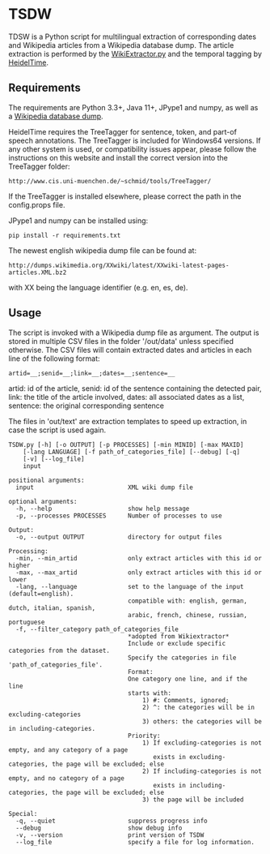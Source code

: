 # TSDW
TDSW is a Python script for multilingual extraction of corresponding dates and Wikipedia articles from a Wikipedia database dump. The article extraction is performed by the [WikiExtractor.py](http://medialab.di.unipi.it/wiki/Wikipedia_Extractor) and the temporal tagging by [HeidelTime](https://github.com/HeidelTime/heideltime).

## Requirements
The requirements are Python 3.3+, Java 11+, JPype1 and numpy, as well as a [Wikipedia database dump](http://download.wikimedia.org/).

HeidelTime requires the TreeTagger for sentence, token, and part-of speech annotations.
The TreeTagger is included for Windows64 versions. If any other system is used, or compatibility issues appear, please follow the instructions on this website and install the correct version into the TreeTagger folder:
    
    http://www.cis.uni-muenchen.de/~schmid/tools/TreeTagger/

If the TreeTagger is installed elsewhere, please correct the path in the config.props file.
 
JPype1 and numpy can be installed using:
    
    pip install -r requirements.txt


The newest english wikipedia dump file can be found at:

    http://dumps.wikimedia.org/XXwiki/latest/XXwiki-latest-pages-articles.XML.bz2
    
with XX being the language identifier (e.g. en, es, de).

## Usage
The script is invoked with a Wikipedia dump file as argument. The output is stored in multiple CSV files in the folder '/out/data' unless specified otherwise.
The CSV files will contain extracted dates and articles in each line of the following format:

    artid=__;senid=__;link=__;dates=__;sentence=__

artid: id of the article,
senid: id of the sentence containing the detected pair,
link: the title of the article involved,
dates: all associated dates as a list,
sentence: the original corresponding sentence

The files in 'out/text' are extraction templates to speed up extraction, in case the script is used again.

    TSDW.py [-h] [-o OUTPUT] [-p PROCESSES] [-min MINID] [-max MAXID]
        [-lang LANGUAGE] [-f path_of_categories_file] [--debug] [-q]
        [-v] [--log_file]
        input

    positional arguments:
      input                          XML wiki dump file

    optional arguments:
      -h, --help                     show help message
      -p, --processes PROCESSES      Number of processes to use
	
    Output:
      -o, --output OUTPUT            directory for output files

    Processing:
      -min, --min_artid              only extract articles with this id or higher
      -max, --max_artid              only extract articles with this id or lower
      -lang, --language              set to the language of the input (default=english).
                                     compatible with: english, german, dutch, italian, spanish, 
                                     arabic, french, chinese, russian, portuguese
      -f, --filter_category path_of_categories_file
                                     *adopted from Wikiextractor*
                                     Include or exclude specific categories from the dataset.
                                     Specify the categories in file 'path_of_categories_file'.
                                     Format:
                                     One category one line, and if the line
                                     starts with:
                                         1) #: Comments, ignored;
                                         2) ^: the categories will be in excluding-categories
                                         3) others: the categories will be in including-categories.
                                     Priority:
                                         1) If excluding-categories is not empty, and any category of a page
                                            exists in excluding-categories, the page will be excluded; else
                                         2) If including-categories is not empty, and no category of a page
                                            exists in including-categories, the page will be excluded; else
                                         3) the page will be included

    Special:
      -q, --quiet                    suppress progress info
      --debug                        show debug info
      -v, --version                  print version of TSDW
      --log_file                     specify a file for log information.